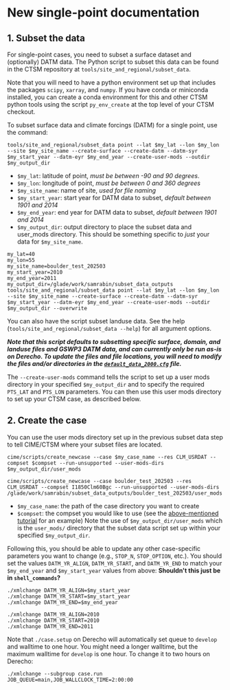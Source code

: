 # New single-point documentation

## 1. Subset the data
For single-point cases, you need to subset a surface dataset and (optionally) DATM data. The Python script to subset this data can be found in the CTSM repository at `tools/site_and_regional/subset_data`.

Note that you will need to have a python environment set up that includes the packages `scipy`, `xarray`, and `numpy`. If you have conda or miniconda installed, you can create a conda environment for this and other CTSM python tools using the script `py_env_create` at the top level of your CTSM checkout.

To subset surface data and climate forcings (DATM) for a single point, use the command:

```shell
tools/site_and_regional/subset_data point --lat $my_lat --lon $my_lon --site $my_site_name --create-surface --create-datm --datm-syr $my_start_year --datm-eyr $my_end_year --create-user-mods --outdir $my_output_dir
```

- `$my_lat`: latitude of point, *must be between -90 and 90 degrees*.
- `$my_lon`: longitude of point, *must be between 0 and 360 degrees*
- `$my_site_name`: name of site, *used for file naming*
- `$my_start_year`: start year for DATM data to subset, *default between 1901 and 2014*
- `$my_end_year`: end year for DATM data to subset, *default between 1901 and 2014*
- `$my_output_dir`: output directory to place the subset data and user_mods directory. This should be something specific to _just_ your data for `$my_site_name`.

```shell
my_lat=40
my_lon=55
my_site_name=boulder_test_202503
my_start_year=2010
my_end_year=2011
my_output_dir=/glade/work/samrabin/subset_data_outputs
tools/site_and_regional/subset_data point --lat $my_lat --lon $my_lon --site $my_site_name --create-surface --create-datm --datm-syr $my_start_year --datm-eyr $my_end_year --create-user-mods --outdir $my_output_dir --overwrite
```

You can also have the script subset landuse data. See the help (`tools/site_and_regional/subset_data --help`) for all argument options.

**_Note that this script defaults to subsetting specific surface, domain, and landuse files and GSWP3 DATM data, and can currently only be run as-is on Derecho. To update the files and file locations, you will need to modify the files and/or directories in the [`default_data_2000.cfg`](https://github.com/ESCOMP/CTSM/blob/master/tools/site_and_regional/default_data_2000.cfg) file._**

The `--create-user-mods` command tells the script to set up a user mods directory in your specified `$my_output_dir` and to specify the required `PTS_LAT` and `PTS_LON` parameters. You can then use this user mods directory to set up your CTSM case, as described below.

## 2. Create the case

You can use the user mods directory set up in the previous subset data step to tell CIME/CTSM where your subset files are located.

```shell
cime/scripts/create_newcase --case $my_case_name --res CLM_USRDAT --compset $compset --run-unsupported --user-mods-dirs $my_output_dir/user_mods
```

```shell
cime/scripts/create_newcase --case boulder_test_202503 --res CLM_USRDAT --compset I1850Clm60Bgc --run-unsupported --user-mods-dirs /glade/work/samrabin/subset_data_outputs/boulder_test_202503/user_mods
```

- `$my_case_name`: the path of the case directory you want to create
- `$compset`: the compset you would like to use (see the [above-mentioned tutorial](https://github.com/NCAR/CTSM-Tutorial-2022/blob/main/notebooks/Day2a_GenericSinglePoint.ipynb) for an example)
Note the use of `$my_output_dir/user_mods` which is the `user_mods/` directory that the subset data script set up within your specified `$my_output_dir`.

Following this, you should be able to update any other case-specific parameters you want to change (e.g., `STOP_N`, `STOP_OPTION`, etc.). You should set the values `DATM_YR_ALIGN`, `DATM_YR_START`, and `DATM_YR_END` to match your `$my_end_year` and `$my_start_year` values from above: **Shouldn't this just be in `shell_commands`?**

```shell
./xmlchange DATM_YR_ALIGN=$my_start_year
./xmlchange DATM_YR_START=$my_start_year
./xmlchange DATM_YR_END=$my_end_year
```

```shell
./xmlchange DATM_YR_ALIGN=2010
./xmlchange DATM_YR_START=2010
./xmlchange DATM_YR_END=2011
```

Note that `./case.setup` on Derecho will automatically set queue to `develop` and walltime to one hour. You might need a longer walltime, but the maximum walltime for `develop` is one hour. To change it to two hours on Derecho:
```shell
./xmlchange --subgroup case.run JOB_QUEUE=main,JOB_WALLCLOCK_TIME=2:00:00
```
